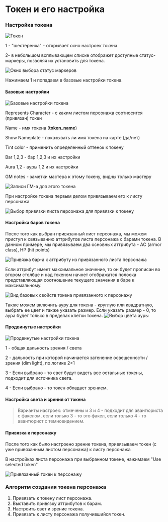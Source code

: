 # Токен и его настройка



### Настройка токена

![&#x422;&#x43E;&#x43A;&#x435;&#x43D;](https://raw.githubusercontent.com/palikhov/palant_roll20_setup/master/img/img-token-setup-01.png)

1 - "шестеренка" - открывает окно настроек токена.

2- в небольшом всплывающем списке отображет доступные статус-маркеры, позволяя их установить для токена.

![&#x41E;&#x43A;&#x43D;&#x43E; &#x432;&#x44B;&#x431;&#x43E;&#x440;&#x430; &#x441;&#x442;&#x430;&#x442;&#x443;&#x441; &#x43C;&#x430;&#x440;&#x43A;&#x435;&#x440;&#x43E;&#x432;](https://raw.githubusercontent.com/palikhov/palant_roll20_setup/master/img/img-token-setup-01.png)

Нажимаем 1 и попадаем в базовые настройки токена.

#### Базовые настройки

![&#x411;&#x430;&#x437;&#x43E;&#x432;&#x44B;&#x435; &#x43D;&#x430;&#x441;&#x442;&#x440;&#x43E;&#x439;&#x43A;&#x438; &#x442;&#x43E;&#x43A;&#x435;&#x43D;&#x430;](https://raw.githubusercontent.com/palikhov/palant_roll20_setup/master/img/img-token-setup-01.png)

Represents Character - с каким листом персонажа соотносится \(привязан\) токен

Name - имя токена \(**token\_name**\)

Show Nameplate - показывать ли имя токена на карте \(да/нет\)

Tint color - применить определенный оттенок к токену

Bar 1,2,3 - бар 1,2,3 и их настройки

Aura 1,2 - ауры 1,2 и их настройки

GM notes - заметки мастера к этому токену, видны только мастеру

![&#x417;&#x430;&#x43F;&#x438;&#x441;&#x438; &#x413;&#x41C;-&#x430; &#x434;&#x43B;&#x44F; &#x44D;&#x442;&#x43E;&#x433;&#x43E; &#x442;&#x43E;&#x43A;&#x435;&#x43D;&#x430;](https://raw.githubusercontent.com/palikhov/palant_roll20_setup/master/img/img-token-setup-03.png)

При настройке токена первым делом привязываем его к листу персонажа

![&#x412;&#x44B;&#x431;&#x43E;&#x440; &#x43F;&#x440;&#x438;&#x432;&#x44F;&#x437;&#x43A;&#x438; &#x43B;&#x438;&#x441;&#x442;&#x430; &#x43F;&#x435;&#x440;&#x441;&#x43E;&#x43D;&#x430;&#x436;&#x430; &#x434;&#x43B;&#x44F; &#x43F;&#x440;&#x438;&#x432;&#x44F;&#x437;&#x43A;&#x438; &#x43A; &#x442;&#x43E;&#x43A;&#x435;&#x43D;&#x443;](https://raw.githubusercontent.com/palikhov/palant_roll20_setup/master/img/img-token-setup-02.png)

#### Настройка баров токена

После того как выбран привязанный лист персонажа, мы можем приступ к связыванию аттрибутов листа персонажа с барами токена. В данном примере, мы привязываем два основных аттрибута - AC \(armor class\), HP \(hit points\)

![&#x41F;&#x440;&#x438;&#x432;&#x44F;&#x437;&#x43A;&#x430; &#x431;&#x430;&#x440;-&#x430; &#x43A; &#x430;&#x442;&#x442;&#x440;&#x438;&#x431;&#x443;&#x442;&#x443; &#x438;&#x437; &#x43F;&#x440;&#x438;&#x432;&#x44F;&#x437;&#x430;&#x43D;&#x43D;&#x43E;&#x433;&#x43E; &#x43B;&#x438;&#x441;&#x442;&#x430; &#x43F;&#x435;&#x440;&#x441;&#x43E;&#x43D;&#x430;&#x436;&#x430;](https://raw.githubusercontent.com/palikhov/palant_roll20_setup/master/img/img-token-setup-04.png)

Если аттрибут имеет максимальное значение, то он будет прописан во втором столбце и над токеном начнет отображатся полоска представляющая соотношение текущего значения в баре к максимальному.

![&#x412;&#x438;&#x434; &#x431;&#x430;&#x437;&#x43E;&#x432;&#x44B;&#x445; &#x441;&#x432;&#x43E;&#x439;&#x441;&#x442;&#x432; &#x442;&#x43E;&#x43A;&#x435;&#x43D;&#x430; &#x43F;&#x440;&#x438;&#x432;&#x44F;&#x437;&#x430;&#x43D;&#x43D;&#x43E;&#x433;&#x43E; &#x43A; &#x43F;&#x435;&#x440;&#x441;&#x43E;&#x43D;&#x430;&#x436;&#x443;](https://raw.githubusercontent.com/palikhov/palant_roll20_setup/master/img/img-token-setup-05.png)

Также можем включить ауру для токена - круглую или квадратную, выбрать ее цвет и также указать размер. Если указать размер - 0, то аура будет только в пределах клетки токена. ![&#x412;&#x44B;&#x431;&#x43E;&#x440; &#x446;&#x432;&#x435;&#x442;&#x430; &#x430;&#x443;&#x440;&#x44B;](https://raw.githubusercontent.com/palikhov/palant_roll20_setup/master/img/img-token-setup-06.png)

#### Продвинутые настройки

![&#x41F;&#x440;&#x43E;&#x434;&#x432;&#x438;&#x43D;&#x443;&#x442;&#x44B;&#x435; &#x43D;&#x430;&#x441;&#x442;&#x440;&#x43E;&#x439;&#x43A;&#x438; &#x442;&#x43E;&#x43A;&#x435;&#x43D;&#x430;](https://raw.githubusercontent.com/palikhov/palant_roll20_setup/master/img/img-token-setup-07.png)

1 - общая дальность зрения / света

2 - дальность при которой начинается затенение освещенности / зрения \(dim light\), по логике 2&lt;1

3 - Если выбрано - то свет будут видеть все остальные токены, подходит для источника света.

4 - Если выбрано - то токен обладает зрением.

#### Настройка света и зрения от токена

> Варианты настроек: отмечены и 3 и 4 - подходит для авантюриста с факелом, если только 3 - то это факел, если только 4 - то авантюрист с темновидением.

#### Привязка к персонажу

После того как было настроено зрение токена, привязываем токен \(с уже привязанным листом персонажа\) к листу персонажа

В настройках листа персонажа при выбранном токене, нажимаем "Use selected token"

![&#x41F;&#x440;&#x438;&#x432;&#x44F;&#x437;&#x430;&#x43D;&#x43D;&#x44B;&#x439; &#x442;&#x43E;&#x43A;&#x435;&#x43D; &#x43A; &#x43F;&#x435;&#x440;&#x441;&#x43E;&#x43D;&#x430;&#x436;&#x443;](https://raw.githubusercontent.com/palikhov/palant_roll20_setup/master/img/img-token-setup-11.png)

### Алгоритм создания токена персонажа

1. Привязать к токену лист персонажа.
2. Выставить привязку аттрибутов к барам.
3. Настроить свет и зрение токена.
4. Привязать к листу персонажа получившийся токен.

